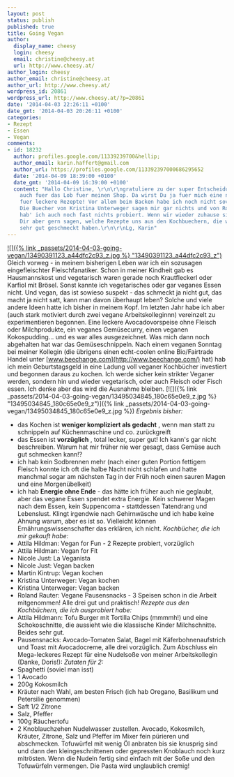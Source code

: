 ```yaml
---
layout: post
status: publish
published: true
title: Going Vegan
author:
  display_name: cheesy
  login: cheesy
  email: christine@cheesy.at
  url: http://www.cheesy.at/
author_login: cheesy
author_email: christine@cheesy.at
author_url: http://www.cheesy.at/
wordpress_id: 20861
wordpress_url: http://www.cheesy.at/?p=20861
date: '2014-04-03 22:26:11 +0100'
date_gmt: '2014-04-03 20:26:11 +0100'
categories:
- Rezept
- Essen
- Vegan
comments:
- id: 18232
  author: profiles.google.com/11339239700&hellip;
  author_email: karin.haffert@gmail.com
  author_url: https://profiles.google.com/113392397000686295652
  date: '2014-04-09 18:39:00 +0100'
  date_gmt: '2014-04-09 16:39:00 +0100'
  content: "Hallo Christine, \r\n\r\ngratuliere zu der super Entscheidung und danke
    auch fuer das Lob fuer meinen Shop. Da wirst Du ja fuer mich eine neue Quelle
    fuer leckere Rezepte! Vor allem beim Backen habe ich noch nicht soviel ausprobiert.
    Die Buecher von Kristina Unterweger sagen mir gar nichts und von Roland Rauter
    hab' ich auch noch fast nichts probiert. Wenn wir wieder zuhause sind, kann ich
    Dir aber gern sagen, welche Rezepte uns aus den Kochbuechern, die wir auch haben,
    sehr gut geschmeckt haben.\r\n\r\nLg, Karin"
---
```

[![]({% link _passets/2014-04-03-going-vegan/13490391123_a44dfc2c93_z.jpg %} "13490391123\_a44dfc2c93\_z")](ttp://www.cheesy.at/wp-content/uploads/13490391123_a44dfc2c93_z.jpg)
Gleich vorweg - in meinem bisherigen Leben war ich ein sozusagen eingefleischter Fleischfanatiker. Schon in meiner Kindheit gab es Hausmannskost und vegetarisch waren gerade noch Krautfleckerl oder Karfiol mit Brösel. Sonst kannte ich vegetarisches oder gar veganes Essen nicht. Und vegan, das ist sowieso suspekt - das schmeckt ja nicht gut, das macht ja nicht satt, kann man davon überhaupt leben? Solche und viele andere Ideen hatte ich bisher in meinem Kopf.
Im letzten Jahr habe ich aber (auch stark motiviert durch zwei vegane Arbeitskolleginnn) vereinzelt zu experimentieren begonnen. Eine leckere Avocadovorspeise ohne Fleisch oder Milchprodukte, ein veganes Gemüsecurry, einen veganen Kokospudding... und es war alles ausgezeichnet. Was mich dann noch abgehalten hat war das Gemüseschnippeln.
Nach einem veganen Sonntag bei meiner Kollegin (die übrigens einen echt-coolen online Bio/Fairtrade Handel unter [www.beechange.com](http://www.beechange.com/) hat) hab ich mein Geburtstagsgeld in eine Ladung voll veganer Kochbücher investiert und begonnen daraus zu kochen.
Ich werde sicher kein strikter Veganer werden, sondern hin und wieder vegetarisch, oder auch Fleisch oder Fisch essen. Ich denke aber das wird die Ausnahme bleiben.
[![]({% link _passets/2014-04-03-going-vegan/13495034845_180c65e0e9_z.jpg %} "13495034845\_180c65e0e9\_z")]({% link _passets/2014-04-03-going-vegan/13495034845_180c65e0e9_z.jpg %})
_Ergebnis bisher:_
- das Kochen ist **weniger kompliziert als gedacht** , wenn man statt zu schnippeln auf Küchenmaschine und co. zurückgreift
- das Essen ist **vorzüglich** , total lecker, super gut! Ich kann's gar nicht beschreiben. Warum hat mir früher nie wer gesagt, dass Gemüse auch gut schmecken kann!?
- ich hab kein Sodbrennen mehr (nach einer guten Portion fettigem Fleisch konnte ich oft die halbe Nacht nicht schlafen und hatte manchmal sogar am nächsten Tag in der Früh noch einen sauren Magen und eine Morgenübelkeit)
- ich hab **Energie ohne Ende** - das hätte ich früher auch nie geglaubt, aber das vegane Essen spendet extra Energie. Kein schwerer Magen nach dem Essen, kein Suppencoma - stattdessen Tatendrang und Lebenslust. Klingt irgendwie nach Gehirnwäsche und ich habe keine Ahnung warum, aber es ist so. Vielleicht können Ernährungswissenschafter das erklären, ich nicht.
_Kochbücher, die ich mir gekauft habe:_
- Attila Hildman: Vegan for Fun - 2 Rezepte probiert, vorzüglich
- Attila Hildman: Vegan for Fit
- Nicole Just: La Veganista
- Nicole Just: Vegan backen
- Martin Kintrup: Vegan kochen
- Kristina Unterweger: Vegan kochen
- Kristina Unterweger: Vegan backen
- Roland Rauter: Vegane Pausensnacks - 3 Speisen schon in die Arbeit mitgenommen! Alle drei gut und praktisch!
_Rezepte aus den Kochbüchern, die ich ausprobiert habe:_
- Attila Hildmann: Tofu Burger mit Tortilla Chips (mmmmh!) und eine Schokoschnitte, die aussieht wie die klassische Kinder Milchschnitte. Beides sehr gut.
- Pausensnacks: Avocado-Tomaten Salat, Bagel mit Käferbohnenaufstrich und Toast mit Avocadocreme, alle drei vorzüglich.
Zum Abschluss ein Mega-leckeres Rezept für eine Nudelsoße von meiner Arbeitskollegin (Danke, Doris!):
_Zutaten für 2:_
- Spaghetti (soviel man isst)
- 1 Avocado
- 200g Kokosmilch
- Kräuter nach Wahl, am besten Frisch (ich hab Oregano, Basilikum und Petersilie genommen)
- Saft 1/2 Zitrone
- Salz, Pfeffer
- 100g Räuchertofu
- 2 Knoblauchzehen
Nudelwasser zustellen. Avocado, Kokosmilch, Kräuter, Zitrone, Salz und Pfeffer im Mixer fein pürieren und abschmecken. Tofuwürfel mit wenig Öl anbraten bis sie knusprig sind und dann den kleingeschnittenen oder gepressten Knoblauch noch kurz mitrösten. Wenn die Nudeln fertig sind einfach mit der Soße und den Tofuwürfeln vermengen. Die Pasta wird unglaublich cremig!
